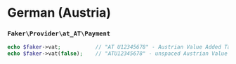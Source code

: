 # German (Austria)

### `Faker\Provider\at_AT\Payment`

```php
echo $faker->vat;           // "AT U12345678" - Austrian Value Added Tax number
echo $faker->vat(false);    // "ATU12345678" - unspaced Austrian Value Added Tax number
```
